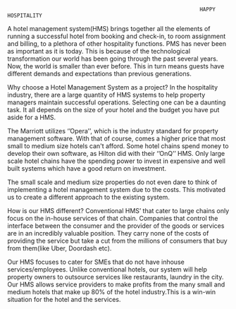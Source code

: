                                                                  HAPPY HOSPITALITY

A hotel management system(HMS) brings together all the elements of running a successful hotel from booking and check-in, to room assignment and billing, to a plethora of other hospitality functions. PMS has never been as important as it is today. This is because of the technological transformation our world has been going through the past several years. Now, the world is smaller than ever before. This in turn means guests have different demands and expectations than previous generations.


Why choose a Hotel Management System as a project?
In the hospitality industry, there are a large quantity of HMS systems to help property managers maintain successful operations. Selecting one can be a daunting task. It all depends on the size of your hotel and the budget you have put aside for a HMS.

The Marriott utilizes ‘’Opera’’, which is the industry standard for property management software. With that of course, comes a higher price that most small to medium size hotels can't afford. Some hotel chains spend money to develop their own software, as Hilton did with their ‘’OnQ’’ HMS. Only large scale hotel chains have the spending power to invest in expensive and well built systems which have a good return on investment.

The small scale and medium size properties do not even dare to think of implementing a hotel management system due to the costs. This motivated us to create a different approach to the existing system.


How is our HMS different?
Conventional HMS’ that cater to large chains only focus on the in-house services of that chain. Companies that control the interface between the consumer and the provider of the goods or services are in an incredibly valuable position. They carry none of the costs of providing the service but take a cut from the millions of consumers that buy from them(like Uber, Doordash etc).

Our HMS focuses to cater  for SMEs that do not have inhouse services/employees. Unlike conventional hotels, our system will help property owners to outsource services like restaurants, laundry in the city. Our HMS allows service providers to make profits from the many small and medium hotels that make up 80% of the hotel industry.This is a win-win situation for the hotel and the services.










